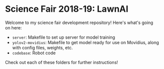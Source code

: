 # Science Fair 2018-19: LawnAI
Welcome to my science fair development repository! Here's what's going on here:

- `server`: Makefile to set up server for model training
- `yolov2-movidius`: Makefile to get model ready for use on Movidius, along with config files, weights, etc.
- `codebase`: Robot code

Check out each of these folders for further instructions!
